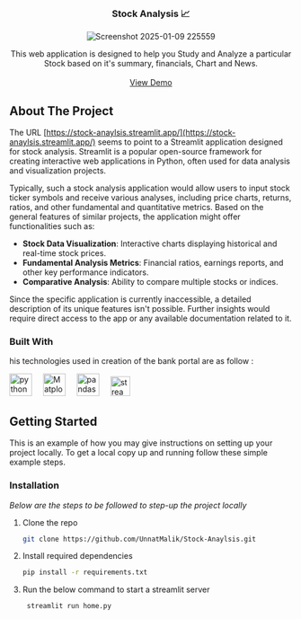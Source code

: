 
<br/>
<div align="center">

<h3 align="center">Stock Analysis 📈</h3>

![Screenshot 2025-01-09 225559](https://github.com/user-attachments/assets/05cfc010-55a9-452c-b742-ff94697aff20)


<p align="center">
This web application is designed to help you Study and Analyze a particular Stock based on it's summary, financials, Chart and News.

<br/>
<br/>
<a href="https://stock-anaylsis.streamlit.app ">View Demo</a>  


</p>
</div>

## About The Project

The URL [https://stock-anaylsis.streamlit.app/](https://stock-anaylsis.streamlit.app/) seems to point to a Streamlit application designed for stock analysis. Streamlit is a popular open-source framework for creating interactive web applications in Python, often used for data analysis and visualization projects.

Typically, such a stock analysis application would allow users to input stock ticker symbols and receive various analyses, including price charts, returns, ratios, and other fundamental and quantitative metrics. Based on the general features of similar projects, the application might offer functionalities such as:

- **Stock Data Visualization**: Interactive charts displaying historical and real-time stock prices.
- **Fundamental Analysis Metrics**: Financial ratios, earnings reports, and other key performance indicators.
- **Comparative Analysis**: Ability to compare multiple stocks or indices.

Since the specific application is currently inaccessible, a detailed description of its unique features isn't possible. Further insights would require direct access to the app or any available documentation related to it.
### Built With

his technologies used in creation of the bank portal are as follow :
<div align="left">
   <img src="https://cdn.jsdelivr.net/gh/devicons/devicon/icons/python/python-original.svg" height="40" alt="python logo"  />
  <img width="12" />
  <img src="https://avatars.githubusercontent.com/u/215947?s=200&v=4" height="40" alt="Matplotlib"/>
  <img width="12" />
  <img src="https://cdn.jsdelivr.net/gh/devicons/devicon/icons/pandas/pandas-original.svg" height="40" alt="pandas logo"  />
  <img width="12" />
  <img src="https://streamlit.io/images/brand/streamlit-mark-color.png" height="35" alt="streamlit logo" />
</div>


###

## Getting Started

This is an example of how you may give instructions on setting up your project locally.
To get a local copy up and running follow these simple example steps.
### Installation

_Below are the steps to be followed to step-up the project locally_


1. Clone the repo 
   ```sh
   git clone https://github.com/UnnatMalik/Stock-Anaylsis.git
   ``` 
3. Install required dependencies
   ```sh
   pip install -r requirements.txt
   ```
4. Run the below command to start a streamlit server
    ``` bash
     streamlit run home.py 
   ```
